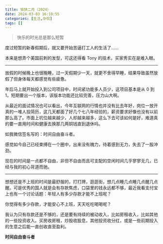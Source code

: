 ```yaml
---
title: 愉快二月（2024）
date: 2024-03-03 16:10:55
categories: [生活,杂侃]
tags: []
---
```


> 快乐的时光总是那么短暂

度过短暂的新春假期后，就又要开始苦逼打工人的生活了……

本来是想弄个美国前刺的发型，可这还得看 Tony 的技术，买家秀实在是难入眼。

---

放假的时候晚上也很晚睡，过一天假期少一天，就更不舍得早睡，结果导致虽然放假了但身体每天都感觉有些疲惫。

年后马上就开始投入到公司项目中，时间紧功能多人员少，这项目基本是从 0 到 1，短期要出一个版本，该版本功能还比较完善，压力山大啊。

从最近的面试情况也可以看出，今年互联网的行情也并没有比去年好，岗位一放开真的一堆人投简历，这几天都面了好几个七八年经验的，薪资要求好像也没有以前那么高了。市面上坑位越来越少，人却越来越多，这么下去可该如何是好，难道真的要一直用时间和健康去换那几两铜钱直到退休吗。

如我微信签名写的：时间自由奋斗者。

感觉如今自己已经束缚在一个圈中，出来没有魄力，待着感到无力，失去了一股冲劲。

现在的时间是一点都不自由，非但不自由而且可支配的空闲时间几乎寥寥无几，已经与我的初心背道而驰。

---

想想还是不上班的时间是最舒服的，打打牌，逛逛街，想几点睡几点睡几点醒几点醒。可是优秀的国人就是会有存款焦虑，口袋里的钱永远都不够，最近我看支付宝上也有一个讨论话题：年轻人有多少存款才能不上班呢？

你觉得有多少存款，才能安心不上班，天天吃吃喝喝呢？

我认为只有存款还是不够的，还是要有持续的被动收入，比如房租收入，比如其他的一些投资收入。买房收房租，炒股收股息，其他投资收分红，或是一些前期投入的生意之后能一直创收直至盈利。

**时间自由奋斗者**